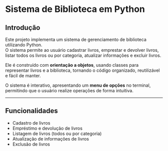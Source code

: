# Sistema de Biblioteca em Python

## Introdução
Este projeto implementa um sistema de gerenciamento de biblioteca utilizando Python.  
O sistema permite ao usuário cadastrar livros, emprestar e devolver livros, listar todos os livros ou por categoria, atualizar informações e excluir livros.  

Ele é construído com **orientação a objetos**, usando classes para representar livros e a biblioteca, tornando o código organizado, reutilizável e fácil de manter.

O sistema é interativo, apresentando um **menu de opções** no terminal, permitindo que o usuário realize operações de forma intuitiva.

---

## Funcionalidades
- Cadastro de livros  
- Empréstimo e devolução de livros  
- Listagem de livros (todos ou por categoria)  
- Atualização de informações de livros  
- Exclusão de livros
